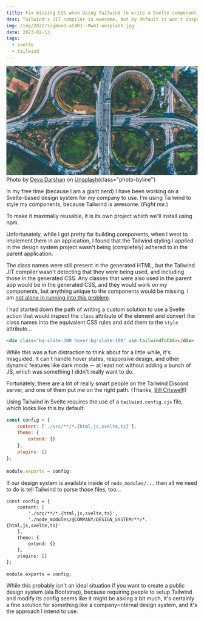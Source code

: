 ```yaml
---
title: Fix missing CSS when Using Tailwind to write a Svelte component library
desc: Tailwind's JIT compiler is awesome, but by default it won't inspect installed component libraries.
img: /img/2022/sigmund-aI4RJ--Mw4I-unsplash.jpg
date: 2023-02-13
tags:
  - svelte
  - tailwind
---
```


![Cloverleaf shaped highway interchange](/img/2023/deva-darshan-Jt9syHEhrPE-unsplash.jpg)
Photo by <a href="https://unsplash.com/@darshan394?utm_source=unsplash&utm_medium=referral&utm_content=creditCopyText">Deva Darshan</a> on <a href="https://unsplash.com/photos/Jt9syHEhrPE?utm_source=unsplash&utm_medium=referral&utm_content=creditCopyText">Unsplash</a>{class="photo-byline"}

In my free time (because I am a giant nerd) I have been working on a Svelte-based design system for my company to use. I'm using Tailwind to style my components, because Tailwind is awesome. (_Fight me._)

To make it maximally reusable, it is its own project which we'll install using npm.

Unfortunately, while I got pretty far building components, when I went to implement them in an application, I found that the Tailwind styling I applied in the design system project wasn't being (completely) adhered to in the parent application.

The class names were still present in the generated HTML, but the Tailwind JIT compiler wasn't detecting that they were being used, and including those in the generated CSS. Any classes that were also used in the parent app would be in the generated CSS, and they would work on my components, but anything unique to the components would be missing. I am [not alone in running into this problem](https://github.com/svelte-add/svelte-add/issues/180).

I had started down the path of writing a custom solution to use a Svelte action that would inspect the `class` attribute of the element and convert the class names into the equivalent CSS rules and add them to the `style` attribute...

```html
<div class="bg-slate-300 hover:bg-slate-100" use:tailwindToCSS></div>
```

While this was a fun distraction to think about for a little while, it's misguided. It can't handle hover states, responsive design, and other dynamic features like dark mode -- at least not without adding a bunch of JS, which was something I didn't really want to do.

Fortunately, there are a lot of really smart people on the Tailwind Discord server, and one of them put me on the right path. (Thanks, [Bill Criswell](https://github.com/crswll)!)

Using Tailwind in Svelte requires the use of a `tailwind.config.cjs` file, which looks like this by default:

```js
const config = {
	content: ['./src/**/*.{html,js,svelte,ts}'],
	theme: {
		extend: {}
	},
	plugins: []
};

module.exports = config;
```

If our design system is available inside of `node_modules/...` then all we need to do is tell Tailwind to parse those files, too...

```js/3
const config = {
	content: [
		'./src/**/*.{html,js,svelte,ts}',
		'./node_modules/@COMPANY/DESIGN_SYSTEM/**/*.{html,js,svelte,ts}'
	],
	theme: {
		extend: {}
	},
	plugins: []
};

module.exports = config;
```

While this probably isn't an ideal situation if you want to create a public design system (ala Bootstrap), because requiring people to setup Tailwind and modify its config seems like it might be asking a bit much, it's certainly a fine solution for something like a company-internal design system, and it's the approach I intend to use.
